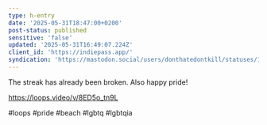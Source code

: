 ```yaml
---
type: h-entry
date: '2025-05-31T18:47:00+0200'
post-status: published
sensitive: 'false'
updated: '2025-05-31T16:49:07.224Z'
client_id: 'https://indiepass.app/'
syndication: 'https://mastodon.social/users/donthatedontkill/statuses/114603467417818614'
---
```

The streak has already been broken. Also happy pride! 

https://loops.video/v/8ED5o_tn9L

#loops #pride #beach #lgbtq #lgbtqia
